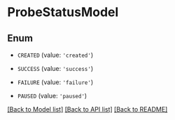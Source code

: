 # ProbeStatusModel


## Enum

* `CREATED` (value: `'created'`)

* `SUCCESS` (value: `'success'`)

* `FAILURE` (value: `'failure'`)

* `PAUSED` (value: `'paused'`)

[[Back to Model list]](../README.md#documentation-for-models) [[Back to API list]](../README.md#documentation-for-api-endpoints) [[Back to README]](../README.md)


